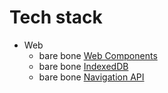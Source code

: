 # Tech stack

- Web
  - bare bone [Web Components](https://github.com/WICG/webcomponents)
  - bare bone [IndexedDB](https://www.w3.org/TR/IndexedDB/)
  - bare bone [Navigation API](https://github.com/WICG/navigation-api)
